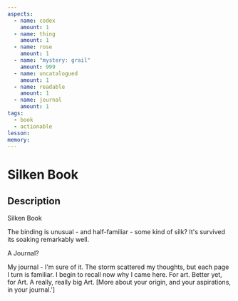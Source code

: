 ```yaml
---
aspects:
  - name: codex
    amount: 1
  - name: thing
    amount: 1
  - name: rose
    amount: 1
  - name: "mystery: grail"
    amount: 999
  - name: uncatalogued
    amount: 1
  - name: readable
    amount: 1
  - name: journal
    amount: 1
tags:
  - book
  - actionable
lesson: 
memory: 
---
```


# Silken Book

## Description
Silken Book

The binding is unusual - and half-familiar - some kind of silk? It's survived its soaking remarkably well. 


A Journal?

My journal - I'm sure of it. The storm scattered my thoughts, but each page I turn is familiar. I begin to recall now why I came here. For art. Better yet, for Art. A really, really big Art. [More about your origin, and your aspirations, in your journal.']